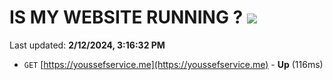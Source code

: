 # IS MY WEBSITE RUNNING ? [![](https://img.shields.io/static/v1?label=Sponsor&message=%E2%9D%A4&logo=GitHub&color=%23fe8e86)](https://github.com/sponsors/<username>)

Last updated: **2/12/2024, 3:16:32 PM**

- `GET` [https://youssefservice.me](https://youssefservice.me) - **Up** (116ms)
